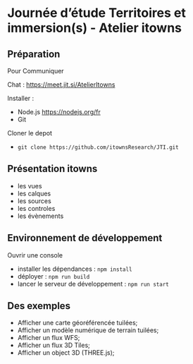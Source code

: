 # Journée d’étude Territoires et immersion(s) - Atelier itowns

## Préparation

Pour Communiquer

Chat : https://meet.jit.si/AtelierItowns

Installer :

* Node.js https://nodejs.org/fr
* Git

Cloner le depot

* `git clone https://github.com/itownsResearch/JTI.git`


## Présentation itowns

* les vues
* les calques
* les sources
* les controles
* les évènements

## Environnement de développement

Ouvrir une console

* installer les dépendances : `npm install`
* déployer : `npm run build`
* lancer le serveur de développement : `npm run start`

## Des exemples

* Afficher une carte géoréférencée tuilées;
* Afficher un modèle numérique de terrain tuilées;
* Afficher un flux WFS;
* Afficher un flux 3D Tiles;
* Afficher un object 3D (THREE.js);










